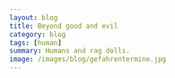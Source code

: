 ```yaml
---
layout: blog
title: Beyond good and evil
category: blog
tags: [human]  
summary: Humans and rag dolls.
image: /images/blog/gefahrentermine.jpg
---
```

